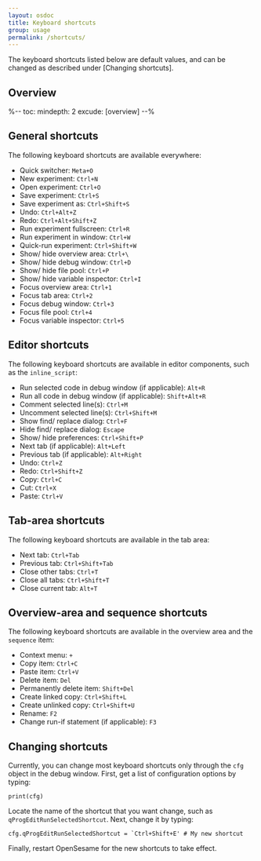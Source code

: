 ```yaml
---
layout: osdoc
title: Keyboard shortcuts
group: usage
permalink: /shortcuts/
---
```


The keyboard shortcuts listed below are default values, and can be changed as described under [Changing shortcuts].

## Overview

%--
toc:
 mindepth: 2
 excude: [overview]
--%

## General shortcuts

The following keyboard shortcuts are available everywhere:

- Quick switcher: `Meta+O`
- New experiment: `Ctrl+N`
- Open experiment: `Ctrl+O`
- Save experiment: `Ctrl+S`
- Save experiment as: `Ctrl+Shift+S`
- Undo: `Ctrl+Alt+Z`
- Redo: `Ctrl+Alt+Shift+Z`
- Run experiment fullscreen: `Ctrl+R`
- Run experiment in window: `Ctrl+W`
- Quick-run experiment: `Ctrl+Shift+W`
- Show/ hide overview area: `Ctrl+\`
- Show/ hide debug window: `Ctrl+D`
- Show/ hide file pool: `Ctrl+P`
- Show/ hide variable inspector: `Ctrl+I`
- Focus overview area: `Ctrl+1`
- Focus tab area: `Ctrl+2`
- Focus debug window: `Ctrl+3`
- Focus file pool: `Ctrl+4`
- Focus variable inspector: `Ctrl+5`

## Editor shortcuts

The following keyboard shortcuts are available in editor components, such as the `inline_script`:

- Run selected code in debug window (if applicable): `Alt+R`
- Run all code in debug window (if applicable): `Shift+Alt+R`
- Comment selected line(s): `Ctrl+M`
- Uncomment selected line(s): `Ctrl+Shift+M`
- Show find/ replace dialog: `Ctrl+F`
- Hide find/ replace dialog: `Escape`
- Show/ hide preferences: `Ctrl+Shift+P`
- Next tab (if applicable): `Alt+Left`
- Previous tab (if applicable): `Alt+Right`
- Undo: `Ctrl+Z`
- Redo: `Ctrl+Shift+Z`
- Copy: `Ctrl+C`
- Cut: `Ctrl+X`
- Paste: `Ctrl+V`

## Tab-area shortcuts

The following keyboard shortcuts are available in the tab area:

- Next tab: `Ctrl+Tab`
- Previous tab: `Ctrl+Shift+Tab`
- Close other tabs: `Ctrl+T`
- Close all tabs: `Ctrl+Shift+T`
- Close current tab: `Alt+T`

## Overview-area and sequence shortcuts

The following keyboard shortcuts are available in the overview area and the `sequence` item:

- Context menu: `+`
- Copy item: `Ctrl+C`
- Paste item: `Ctrl+V`
- Delete item: `Del`
- Permanently delete item: `Shift+Del`
- Create linked copy: `Ctrl+Shift+L`
- Create unlinked copy: `Ctrl+Shift+U`
- Rename: `F2`
- Change run-if statement (if applicable): `F3`

## Changing shortcuts

Currently, you can change most keyboard shortcuts only through the `cfg` object in the debug window. First, get a list of configuration options by typing:

~~~ .python
print(cfg)
~~~

Locate the name of the shortcut that you want change, such as `qProgEditRunSelectedShortcut`. Next, change it by typing:

~~~ .python
cfg.qProgEditRunSelectedShortcut = `Ctrl+Shift+E' # My new shortcut
~~~

Finally, restart OpenSesame for the new shortcuts to take effect.
